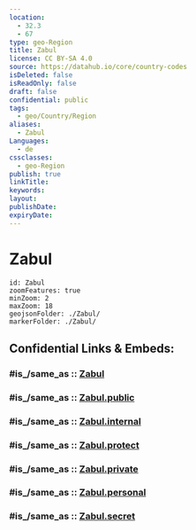```yaml
---
location:
  - 32.3
  - 67
type: geo-Region
title: Zabul
license: CC BY-SA 4.0
source: https://datahub.io/core/country-codes
isDeleted: false
isReadOnly: false
draft: false
confidential: public
tags:
  - geo/Country/Region
aliases:
  - Zabul
Languages:
  - de
cssclasses:
  - geo-Region
publish: true
linkTitle:
keywords:
layout:
publishDate:
expiryDate:
---
```


# Zabul

```leaflet
id: Zabul
zoomFeatures: true 
minZoom: 2 
maxZoom: 18
geojsonFolder: ./Zabul/
markerFolder: ./Zabul/
```


## Confidential Links & Embeds: 

### #is_/same_as :: [Zabul](/_Standards/Earth/Continent/Asia/Asia~Central/Afghanistan/provinces~Afghanistan/Zabul.md) 

### #is_/same_as :: [Zabul.public](/_public/Earth/Continent/Asia/Asia~Central/Afghanistan/provinces~Afghanistan/Zabul.public.md) 

### #is_/same_as :: [Zabul.internal](/_internal/Earth/Continent/Asia/Asia~Central/Afghanistan/provinces~Afghanistan/Zabul.internal.md) 

### #is_/same_as :: [Zabul.protect](/_protect/Earth/Continent/Asia/Asia~Central/Afghanistan/provinces~Afghanistan/Zabul.protect.md) 

### #is_/same_as :: [Zabul.private](/_private/Earth/Continent/Asia/Asia~Central/Afghanistan/provinces~Afghanistan/Zabul.private.md) 

### #is_/same_as :: [Zabul.personal](/_personal/Earth/Continent/Asia/Asia~Central/Afghanistan/provinces~Afghanistan/Zabul.personal.md) 

### #is_/same_as :: [Zabul.secret](/_secret/Earth/Continent/Asia/Asia~Central/Afghanistan/provinces~Afghanistan/Zabul.secret.md)

